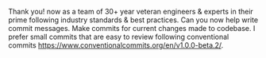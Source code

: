 Thank you! now as a team of 30+ year veteran engineers & experts in their prime following industry standards & best practices. Can you now help write commit messages. Make commits for current changes made to codebase. I prefer small commits that are easy to review following conventional commits https://www.conventionalcommits.org/en/v1.0.0-beta.2/.